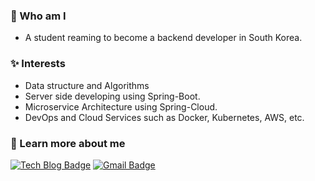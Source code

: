 ### 🚀 Who am I
- A student reaming to become a backend developer in South Korea.

### ✨ Interests
- Data structure and Algorithms
- Server side developing using Spring-Boot.
- Microservice Architecture using Spring-Cloud.
- DevOps and Cloud Services such as Docker, Kubernetes, AWS, etc.

### 📩 Learn more about me
  
  [![Tech Blog Badge](http://img.shields.io/badge/-Tech%20blog-black?style=flat-square&logo=github&link=https://velog.io/@dnjscksdn98)](https://velog.io/@dnjscksdn98)
  [![Gmail Badge](https://img.shields.io/badge/Gmail-d14836?style=flat-square&logo=Gmail&logoColor=white&link=mailto:dnjscksdn98@gmail.com)](mailto:dnjscksdn98@gmail.com)
